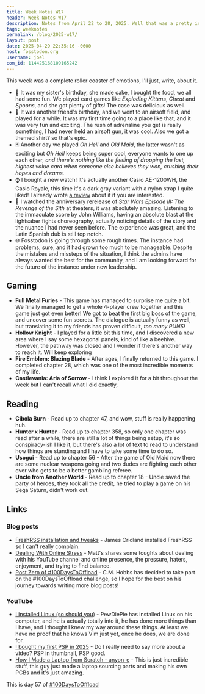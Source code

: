 ```yaml
---
title: Week Notes W17
header: Week Notes W17
description: Notes from April 22 to 28, 2025. Well that was a pretty interesting week, with family parties and other things
tags: weeknotes
permalink: /blog/2025-w17/
layout: post
date: 2025-04-29 22:35:16 -0600
host: fosstodon.org
username: joel
com_id: 114425168109165242
---
```


This week was a complete roller coaster of emotions, I'll just, write, about it.

- 🎂 It was my sister's birthday, she made cake, I bought the food, we all had some fun. We played card games like *Exploding Kittens*, *Cheat* and *Spoons*, and she got plenty of gifts! The case was delicious as well.
- 🔫 It was another friend's birthday, and we went to an airsoft field, and played for a while. It was my first time going to a place like that, and it was very fun and exciting. The rush of adrenaline you get is really something, I had never held an airsoft gun, it was cool. Also we got a themed shirt? so that's epic.
- 🃏 Another day we played *Oh Hell* and *Old Maid*, the latter wasn't as exciting but *Oh Hell* keeps being super cool, everyone wants to one up each other, *and there's nothing like the feeling of dropping the last, highest value card when someone else believes they won, crushing their hopes and dreams.*
- ⌚ I bought a new watch! It's actually another Casio AE-1200WH, the Casio Royale, this time it's a dark gray variant with a nylon strap I quite liked! I already wrote [a review](https://joelchrono.xyz/blog/you-only-live-twice-casio-ae1200-review/) about it if you are interested.
- 🍿 I watched the anniversary rerelease of *Star Wars Episode III: The Revenge of the Sith* at theaters, it was absolutely amazing. Listening to the immaculate score by John Williams, having an absolute blast at the lightsaber fights choreography, actually noticing details of the story and the nuance I had never seen before. The experience was great, and the Latin Spanish dub is still top notch.
- 🌐 Fosstodon is going through some rough times. The instance had problems, sure, and it had grown too much to be manageable. Despite the mistakes and missteps of the situation, I think the admins have always wanted the best for the community, and I am looking forward for the future of the instance under new leadership.

## Gaming 

- **Full Metal Furies** - This game has managed to surprise me quite a bit. We finally managed to get a whole 4-player crew together and this game just got even better! We got to beat the first big boss of the game, and uncover some fun secrets. The dialogue is actually funny as well, but translating it to my friends has proven difficult, *too many PUNS!*
- **Hollow Knight** - I played for a little bit this time, and I discovered a new area where I say some hexagonal panels, kind of like a beehive. However, the pathway was closed and I wonder if there's another way to reach it. Will keep exploring
- **Fire Emblem: Blazing Blade** - After ages, I finally returned to this game. I completed chapter 28, which was one of the most incredible moments of my life.
- **Castlevania: Aria of Sorrow** - I think I explored it for a bit throughout the week but I can't recall what I did exactly, 


## Reading

- **Cibola Burn** - Read up to chapter 47, and wow, stuff is really happening huh.
- **Hunter x Hunter** - Read up to chapter 358, so only one chapter was read after a while, there are still a lot of things being setup, it's so conspiracy-ish I like it, but there's also a lot of text to read to understand how things are standing and I have to take some time to do so.
- **Usogui** - Read up to chapter 56 - After the game of Old Maid now there are some nuclear weapons going and two dudes are fighting each other over who gets to be a better gambling referee.
- **Uncle from Another World** - Read up to chapter 18 - Uncle saved the party of heroes, they took all the credit, he tried to play a game on his Sega Saturn, didn't work out.

## Links

### Blog posts
- [FreshRSS installation and tweaks](https://james.cridland.net/blog/2025/fresh-rss-tips) - James Cridland installed FreshRSS so I can't really complain.
- [Dealing With Online Stress](https://mtwb.blog/dealing-with-online-stress/) - Matt's shares some toughts about dealing with his YouTube channel and online presence, the pressure, haters, enjoyment, and trying to find balance.
- [Post Zero of #100DaysToOffload](https://write.as/hobbsc/post-zero-of-100daystooffload?pk_campaign=rss-feed) - C.M. Hobbs has decided to take part on the #100DaysToOffload challenge, so I hope for the best on his journey towards writing more blog posts!

### YouTube
- [I installed Linux (so should you)](https://youtu.be/pVI_smLgTY0) - PewDiePie has installed Linux on his computer, and he is actually totally into it, he has done more things than I have, and I thought I knew my way around these things. At least we have no proof that he knows Vim just yet, once he does, we are done for.
- [I bought my first PSP in 2025](https://youtu.be/XuLQo1MHV1Q) - Do I really need to say more about a video? PSP in thumbnail, PSP good.
- [How I Made a Laptop from Scratch - anyon_e](https://youtu.be/fks3PBodyiE) - This is just incredible stuff, this guy just made a laptop sourcing parts and making his own PCBs and it's just amazing.

This is day 57 of [#100DaysToOffload](https://100daystooffload.com)
